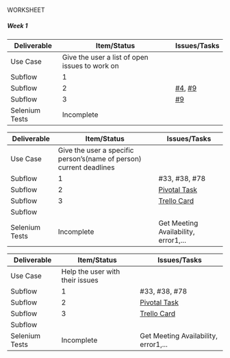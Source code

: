 WORKSHEET
##### Week 1

| Deliverable   | Item/Status   |  Issues/Tasks
| ------------- | ------------  |  ------------
| Use Case      | Give the user a list of open issues to work on         | &nbsp;
| Subflow      | 1             |
| Subflow      | 2             |  [#4](https://github.ncsu.edu/maalbash/DeveloperTriage#4), [#9]( https://github.ncsu.edu/maalbash/DeveloperTriage#9)
| Subflow      | 3             |  [#9]( https://github.ncsu.edu/maalbash/DeveloperTriage#9)
| Selenium Tests| Incomplete    | 

| Deliverable   | Item/Status   |  Issues/Tasks
| ------------- | ------------  |  ------------
| Use Case      | Give the user a specific person’s(name of person) current deadlines | &nbsp;
| Subflow      | 1             |  #33, #38, #78
| Subflow      | 2             |  [Pivotal Task](https://www.pivotaltracker.com/story/show/114636091)
| Subflow      | 3             |  [Trello Card](https://trello.com/c/diA1DaMw)
| Subflow      | &nbsp;        | &nbsp;
| Selenium Tests| Incomplete    | Get Meeting Availability, error1,...

| Deliverable   | Item/Status   |  Issues/Tasks
| ------------- | ------------  |  ------------
| Use Case      | Help the user with their issues          | &nbsp;
| Subflow      | 1             |  #33, #38, #78
| Subflow      | 2             |  [Pivotal Task](https://www.pivotaltracker.com/story/show/114636091)
| Subflow      | 3             |  [Trello Card](https://trello.com/c/diA1DaMw)
| Subflow      | &nbsp;        | &nbsp;
| Selenium Tests| Incomplete    | Get Meeting Availability, error1,...


